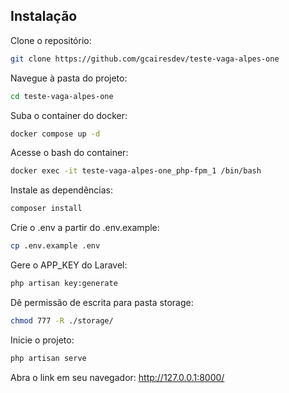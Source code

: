 ## Instalação

Clone o repositório:

```sh
git clone https://github.com/gcairesdev/teste-vaga-alpes-one
```

Navegue à pasta do projeto:

```sh
cd teste-vaga-alpes-one
```

Suba o container do docker:

```sh
docker compose up -d
```

Acesse o bash do container:

```sh
docker exec -it teste-vaga-alpes-one_php-fpm_1 /bin/bash
```

Instale as dependências:

```sh
composer install
```

Crie o .env a partir do .env.example:

```sh
cp .env.example .env
```

Gere o APP_KEY do Laravel:

```sh
php artisan key:generate
```

Dê permissão de escrita para pasta storage:

```sh
chmod 777 -R ./storage/
```

Inicie o projeto:

```sh
php artisan serve
```

Abra o link em seu navegador: http://127.0.0.1:8000/
